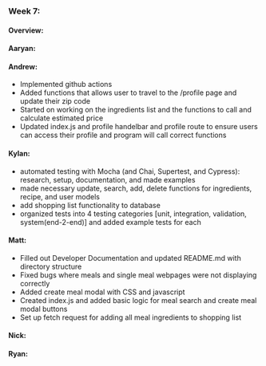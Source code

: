 ### Week 7:
#### Overview:


#### Aaryan:

#### Andrew:
- Implemented github actions
- Added functions that allows user to travel to the /profile page and update their zip code
- Started on working on the ingredients list and the functions to call and calculate estimated price
- Updated index.js and profile handelbar and profile route to ensure users can access their profile and program will call correct functions
#### Kylan:
- automated testing with Mocha (and Chai, Supertest, and Cypress): research, setup, documentation, and made examples  
- made necessary update, search, add, delete functions for ingredients, recipe, and user models  
- add shopping list functionality to database  
- organized tests into 4 testing categories [unit, integration, validation, system(end-2-end)] and added example tests for each  

#### Matt:
- Filled out Developer Documentation and updated README.md with directory structure
- Fixed bugs where meals and single meal webpages were not displaying correctly
- Added create meal modal with CSS and javascript
- Created index.js and added basic logic for meal search and create meal modal buttons
- Set up fetch request for adding all meal ingredients to shopping list

#### Nick:

#### Ryan:
